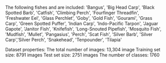 The following fishes and are included:
'Bangus', 'Big Head Carp', 'Black Spotted Barb', 'Catfish', 'Climbing Perch', 'Fourfinger Threadfin', 'Freshwater Eel', 'Glass Perchlet', 'Goby', 'Gold Fish', 'Gourami', 'Grass Carp', 'Green Spotted Puffer', 'Indian Carp', 'Indo-Pacific Tarpon', 'Jaguar Gapote', 'Janitor Fish', 'Knifefish', 'Long-Snouted Pipefish', 'Mosquito Fish', 'Mudfish', 'Mullet', 'Pangasius', 'Perch', 'Scat Fish', 'Silver Barb', 'Silver Carp','Silver Perch', 'Snakehead', 'Tenpounder', 'Tilapia'

Dataset properties:
The total number of images: 13,304 image
Training set size: 8791 images
Test set size: 2751 images
The number of classes: 1760
